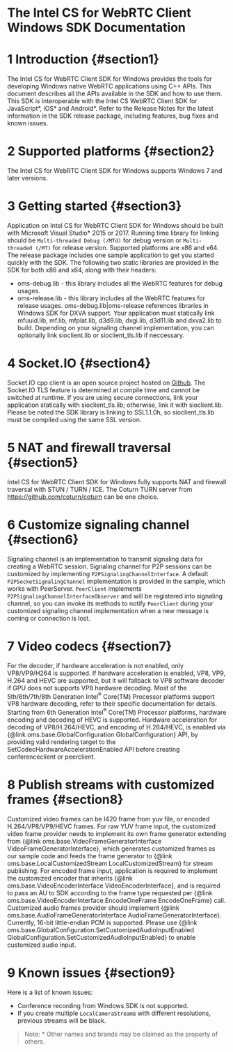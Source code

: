The Intel CS for WebRTC Client Windows SDK Documentation
===============================
# 1 Introduction {#section1}
The Intel CS for WebRTC Client SDK for Windows provides the tools for developing Windows native WebRTC
applications using C++ APIs. This document describes all the APIs available in the SDK and how to use them.
This SDK is interoperable with the Intel CS WebRTC Client SDK for JavaScript\*, iOS\* and Android\*.
Refer to the Release Notes for the latest information in the SDK release package, including features,
bug fixes and known issues.
# 2 Supported platforms {#section2}
The Intel CS for WebRTC Client SDK for Windows supports Windows 7 and later versions.
# 3 Getting started {#section3}
Application on Intel CS for WebRTC Client SDK for Windows should be built with Microsoft Visual Studio\* 2015 or 2017. Running time library for linking should be `Multi-threaded Debug (/MTd)` for debug version or `Multi-threaded (/MT)` for release version. Supported platforms are x86 and x64.
The release package includes one sample application to get you started quickly with the SDK. The following two static libraries are provided in the SDK for both x86 and x64, along with their headers:
- oms-debug.lib - this library includes all the WebRTC features for debug usages.
- oms-release.lib - this library includes all the WebRTC features for release usages.
oms-debug.lib|oms-release references libraries in Windows SDK for DXVA support. Your application must statically link
mfuuid.lib, mf.lib, mfplat.lib, d3d9.lib, dxgi.lib, d3d11.lib and dxva2.lib to build. Depending on your signaling
channel implementation, you can optionally link sioclient.lib or sioclient_tls.lib if neccessary.
# 4 Socket.IO {#section4}
Socket.IO cpp client is an open source project hosted on [Github](https://github.com/socketio/socket.io-client-cpp).
The Socket.IO TLS feature is determined at compile time and cannot be switched at runtime. If you are using secure
connections, link your application statically with sioclient_tls.lib; otherwise, link it with sioclient.lib. Please be noted the SDK library is linking to SSL1.1.0h, so sioclient_tls.lib must be compiled using the same SSL version.
# 5 NAT and firewall traversal {#section5}
Intel CS for WebRTC Client SDK for Windows fully supports NAT and firewall traversal with STUN / TURN / ICE. The Coturn TURN server from https://github.com/coturn/coturn can be one choice.
# 6 Customize signaling channel {#section6}
Signaling channel is an implementation to transmit signaling data for creating a WebRTC session. Signaling channel
for P2P sessions can be customized by implementing `P2PSignalingChannelInterface`. A default
`P2PSocketSignalingChannel` implementation is provided in the sample, which works with PeerServer.
`PeerClient` implements `P2PSignalingChannelInterfaceObserver` and will be registered into signaling channel, so you
can invoke its methods to notify `PeerClient` during your customized signaling channel implementation when a new
message is coming or connection is lost.
# 7 Video codecs {#section7}
For the decoder, if hardware acceleration is not enabled, only VP8/VP9/H264 is supported. If hardware acceleration is enabled, VP8,
VP9, H.264 and HEVC are supported, but it will fallback to VP8 software decoder if GPU does not supports VP8 hardware decoding.
Most of the 5th/6th/7th/8th Generation Intel<sup>®</sup> Core(TM) Processor platforms support VP8 hardware decoding, refer to their specific documentation for details.
Starting from 6th Generation Intel<sup>®</sup> Core(TM) Processor platforms, hardware encoding and decoding of HEVC is supported. 
Hardware acceleration for decoding of VP8/H.264/HEVC, and encoding of H.264/HEVC, is enabled via {@link oms.base.GlobalConfiguration GlobalConfiguration} API,
by providing valid rendering target to the SetCodecHardwareAccelerationEnabled API before creating conferenceclient or peerclient.
# 8 Publish streams with customized frames {#section8}
Customized video frames can be I420 frame from yuv file, or encoded H.264/VP8/VP9/HEVC frames.
For raw YUV frame input, the customized video frame provider needs to implement its own frame generator extending from
{@link oms.base.VideoFrameGeneratorInterface VideoFrameGeneratorInterface}, which generates customized frames as our sample code and feeds the frame generator to
{@link oms.base.LocalCustomizedStream LocalCustomizedStream} for stream publishing.
For encoded frame input, application is required to implement the customized encoder that inherits
{@link oms.base.VideoEncoderInterface VideoEncoderInterface}, and is required to pass an AU to SDK according to the frame type requested per
{@link oms.base.VideoEncoderInterface.EncodeOneFrame EncodeOneFrame} call.
Customized audio frames provider should implement {@link oms.base.AudioFrameGeneratorInterface AudioFrameGeneratorInterface}. Currently, 16-bit little-endian PCM is supported. Please use {@link oms.base.GlobalConfiguration.SetCustomizedAudioInputEnabled GlobalConfiguration.SetCustomizedAudioInputEnabled} to enable customized audio input.
# 9 Known issues {#section9}
Here is a list of known issues:
- Conference recording from Windows SDK is not supported.
- If you create multiple `LocalCameraStream`s with different resolutions, previous streams will be black.

> Note: \* Other names and brands may be claimed as the property of others.</i>
